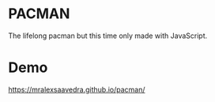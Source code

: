 # PACMAN
The lifelong pacman but this time only made with JavaScript.

# Demo
https://mralexsaavedra.github.io/pacman/
